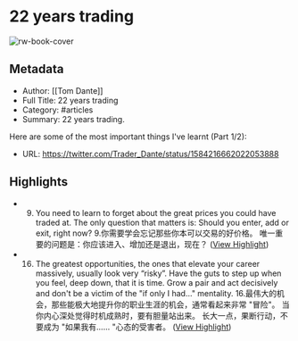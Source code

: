 # 22 years trading

![rw-book-cover](https://readwise-assets.s3.amazonaws.com/media/uploaded_book_covers/profile_101759/X_Xzcv3M.jpg)

## Metadata
- Author: [[Tom Dante]]
- Full Title: 22 years trading
- Category: #articles
- Summary: 22 years trading. 

Here are some of the most important things I've learnt (Part 1/2):
- URL: https://twitter.com/Trader_Dante/status/1584216662022053888

## Highlights
- 9. You need to learn to forget about the great prices you could have traded at. The only question that matters is: Should you enter, add or exit, right now? 
  9.你需要学会忘记那些你本可以交易的好价格。 唯一重要的问题是：你应该进入、增加还是退出，现在？ ([View Highlight](https://read.readwise.io/read/01h2574dawwf0ns29jxyttdnk0))
- 16. The greatest opportunities, the ones that elevate your career massively, usually look very “risky”. Have the guts to step up when you feel, deep down, that it is time. Grow a pair and act decisively and don't be a victim of the "if only I had..." mentality. 
  16.最伟大的机会，那些能极大地提升你的职业生涯的机会，通常看起来非常 "冒险"。 当你内心深处觉得时机成熟时，要有胆量站出来。 长大一点，果断行动，不要成为 "如果我有...... "心态的受害者。 ([View Highlight](https://read.readwise.io/read/01h2576n8vbnvhzkyy30mf09wa))

